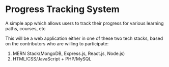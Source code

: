 # Progress Tracking System

A simple app which allows users to track their progress for various learning paths, courses, etc

This will be a web application either in one of these two tech stacks, based on the contributors who are willing to participate:
1. MERN Stack(MongoDB, Express.js, React.js, Node.js)
2. HTML/CSS/JavaScript + PHP/MySQL
